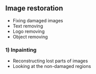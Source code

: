 ## Image restoration
- Fixing damaged images
- Text removing
- Logo removing
- Object removing

### 1) Inpainting
- Reconstructing lost parts of images
- Looking at the non-damaged regions

